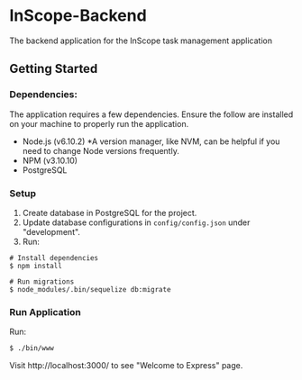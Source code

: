 # InScope-Backend
The backend application for the InScope task management application

## Getting Started

### Dependencies:

The application requires a few dependencies. Ensure the follow are installed
on your machine to properly run the application.
* Node.js (v6.10.2) *A version manager, like NVM, can be helpful if you need to change Node versions frequently.
* NPM (v3.10.10)
* PostgreSQL

### Setup

1. Create database in PostgreSQL for the project.
2. Update database configurations in `config/config.json` under "development".
3. Run:
```
# Install dependencies
$ npm install

# Run migrations
$ node_modules/.bin/sequelize db:migrate
```

### Run Application

Run:
```bash
$ ./bin/www
```

Visit http://localhost:3000/ to see "Welcome to Express" page.
